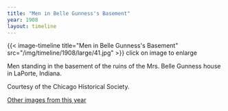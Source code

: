 ```yaml
---
title: "Men in Belle Gunness's Basement"
year: 1908
layout: timeline
---
```


{{< image-timeline title="Men in Belle Gunness's Basement" src="/img/timeline/1908/large/41.jpg" >}}
click on image to enlarge

Men standing in the basement of the ruins of the Mrs. Belle Gunness house in LaPorte, Indiana. 

Courtesy of the Chicago Historical Society.

[Other images from this year](/historical/timeline/1908)
